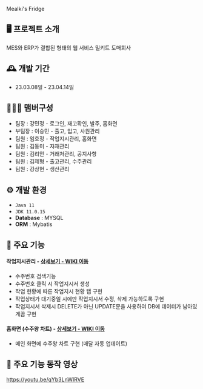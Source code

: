 Mealki's Fridge

## 🖥️ 프로젝트 소개
  MES와 ERP가 결합된 형태의 웹 서비스 밀키트 도매회사
<br>

## 🕰️ 개발 기간
* 23.03.08일 - 23.04.14일

## 🧑‍🤝‍🧑 맴버구성
 - 팀장  : 강민정 - 로그인, 재고확인, 발주, 홈화면
 - 부팀장 : 이승민 - 출고, 입고, 사원관리
 - 팀원 : 임호정 - 작업지시관리, 홈화면
 - 팀원 : 김동미 - 자재관리
 - 팀원 : 김리안 - 거래처관리, 공지사항
 - 팀원 : 김제형 - 출고관리, 수주관리
 - 팀원 : 강상현 - 생산관리

## ⚙️ 개발 환경
- `Java 11`
- `JDK 11.0.15`
- **Database** : MYSQL
- **ORM** : Mybatis

## 📌 주요 기능
#### 작업지시관리 - <a href="" >상세보기 - WIKI 이동</a>
- 수주번호 검색기능
- 수주번호 클릭 시 작업지시서 생성
- 작업 현황에 따른 작업지시 현황 탭 구현
- 작업상태가 대기중일 시에만 작업지시서 수정, 삭제 가능하도록 구현
- 작업지시서 삭제시 DELETE가 아닌 UPDATE문을 사용하여 DB에 데이터가 남아있게끔 구현
#### 홈화면 (수주왕 차트) - <a href="" >상세보기 - WIKI 이동</a>
- 메인 화면에 수주왕 차트 구현 (매달 자동 업데이트)

## 📌 주요 기능 동작 영상
https://youtu.be/qYb3LnWIRVE
